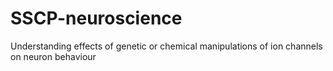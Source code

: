 # SSCP-neuroscience
Understanding effects of genetic or chemical manipulations of ion channels on neuron behaviour
